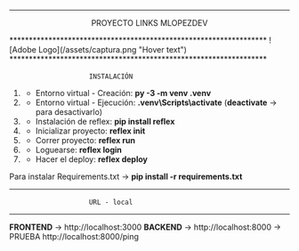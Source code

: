 ******************************************************************               
<p align="center">PROYECTO LINKS MLOPEZDEV</p>
******************************************************************     
![Adobe Logo](/assets/captura.png "Hover text")
******************************************************************
                        
                        INSTALACIÓN

1. - Entorno virtual - Creación: **py -3 -m venv .venv**  
1. - Entorno virtual - Ejecución: **.venv\Scripts\activate** (**deactivate** -> para desactivarlo)  
1. - Instalación de reflex: **pip install reflex**  
1. - Inicializar proyecto: **reflex init**  
1. - Correr proyecto: **reflex run**  
1. - Loguearse: **reflex login**  
1. - Hacer el deploy: **reflex deploy**  

Para instalar Requirements.txt -> **pip install -r requirements.txt**
******************************************************************
                        URL - local
******************************************************************
**FRONTEND** -> http://localhost:3000
**BACKEND**  -> http://localhost:8000 -> PRUEBA http://localhost:8000/ping
